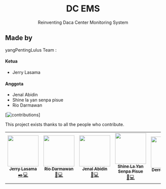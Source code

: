 <h1 align="center"> DC EMS </h1>
<p align="center">Reinventing Daca Center Monitoring System</p>

## Made by
yangPentingLulus Team :

#### Ketua
- Jerry Lasama

#### Anggota
- Jenal Abidin
- Shine la yan senpa pisue
- Rio Darmawan

[![contributions](https://img.shields.io/badge/contributions-welcome-brightgreen.svg?style=flat)]

This project exists thanks to all the people who contribute.

<!-- ALL-CONTRIBUTORS-LIST-->
<table>
  <tr>
    <td align="center"><a href="https://github.com/jerrylasama"><img src="https://avatars3.githubusercontent.com/u/44471003?s=400&u=cc862c3131cec9725ee876628f6f020e91baf800&v=4" width="100px;" alt=""/><br /><sub><b>Jerry Lasama</b></sub></a><br /><a href="https://github.com/riodelord/yangPENTINGLulus-TI3/graphs/contributors" title="Management">✒️</a><a href="https://github.com/riodelord/yangPENTINGLulus-TI3/graphs/contributors" title="Developer">💻</a>
    <td align="center"><a href="https://github.com/riodelord"><img src="https://avatars3.githubusercontent.com/u/42384611?s=400&u=52487731642238d66505f53904e5e90d09f77f40&v=4" width="100px;" alt=""/><br /><sub><b>Rio Darmawan</b></sub></a><br /><a href="#tool-projectdiscovery" title="Documentation">📖</a><a href="https://github.com/riodelord/yangPENTINGLulus-TI3/graphs/contributors" title="Developer">💻</a></td>
        <td align="center"><a href="https://github.com/jenalabidin1504"><img src="https://avatars1.githubusercontent.com/u/45310531?s=400&v=4" width="100px;" alt=""/><br /><sub><b>Jenal Abidin</b></sub></a><br /><a href="https://github.com/riodelord/yangPENTINGLulus-TI3/graphs/contributors" title="Documentation">📖</a><a href="https://github.com/riodelord/yangPENTINGLulus-TI3/graphs/contributors" title="Developer">💻</a>
    <td align="center"><a href="https://github.com/Shine2285"><img src="https://avatars3.githubusercontent.com/u/72606510?s=400&v=4" width="100px;" alt=""/><br /><sub><b>Shine La Yan Senpa Pisue</b></sub></a><br /><a href="https://github.com/riodelord/yangPENTINGLulus-TI3/graphs/contributors" title="Documentation">📖</a><a href="#tool-projectdiscovery" title="Developer">💻</a></td>
        <td align="center"><a href="https://github.com/derysudrajat"><img src="https://avatars3.githubusercontent.com/u/32610660?s=400&u=f2945b508ae75d9d543473286dcf788318e731e9&v=4" width="100px;" alt=""/><br /><sub><b>Derry Sudrajat</b></sub></a><br /><a href="https://github.com/riodelord/yangPENTINGLulus-TI3/graphs/contributors" title="Reviewer">📝</a>
    <td align="center"><a href="https://github.com/novian66"><img src="https://avatars3.githubusercontent.com/u/10648886?s=400&u=42d6934197bfc38a331b4a74ab3c00aeb1ae3d9d&v=4" width="100px;" alt=""/><br /><sub><b>Novian Adi Prasetyo</b></sub></a><br /><a href="#tool-projectdiscovery" title="Lecturer">📝</a></td>
    
  </tr>
</table>
<!-- ALL-CONTRIBUTORS-LIST:END -->
